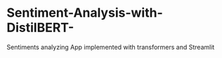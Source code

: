 # Sentiment-Analysis-with-DistilBERT-
Sentiments analyzing App implemented with transformers and Streamlit
